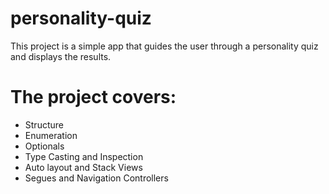 # personality-quiz
This project is a simple app that guides the user through a personality quiz and displays the results.


# The project covers:

* Structure
* Enumeration
* Optionals
* Type Casting and Inspection
* Auto layout and Stack Views
* Segues and Navigation Controllers

